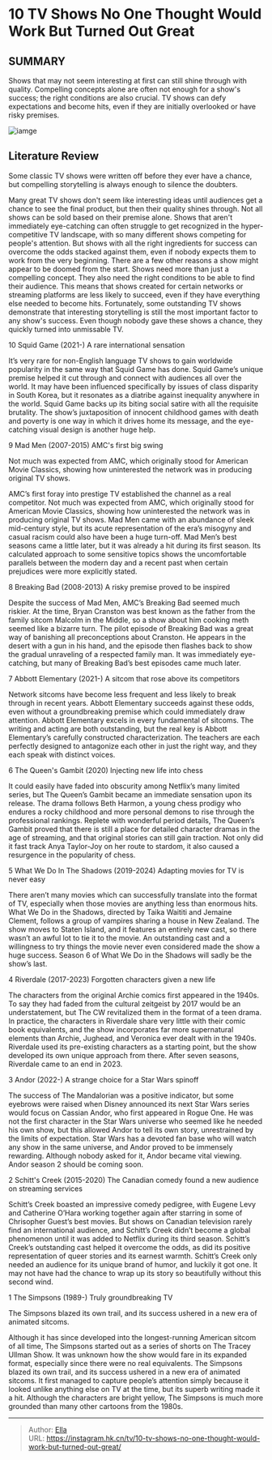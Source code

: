 # 10 TV Shows No One Thought Would Work But Turned Out Great


## SUMMARY 


 Shows that may not seem interesting at first can still shine through with quality. 
 Compelling concepts alone are often not enough for a show&#39;s success; the right conditions are also crucial. 
 TV shows can defy expectations and become hits, even if they are initially overlooked or have risky premises. 

![iamge](https://static1.srcdn.com/wordpress/wp-content/uploads/2023/01/cassian_on_the_prison_floor_in_andor.jpg)

## Literature Review
Some classic TV shows were written off before they ever have a chance, but compelling storytelling is always enough to silence the doubters.




Many great TV shows don&#39;t seem like interesting ideas until audiences get a chance to see the final product, but then their quality shines through. Not all shows can be sold based on their premise alone. Shows that aren&#39;t immediately eye-catching can often struggle to get recognized in the hyper-competitive TV landscape, with so many different shows competing for people&#39;s attention. But shows with all the right ingredients for success can overcome the odds stacked against them, even if nobody expects them to work from the very beginning.
There are a few other reasons a show might appear to be doomed from the start. Shows need more than just a compelling concept. They also need the right conditions to be able to find their audience. This means that shows created for certain networks or streaming platforms are less likely to succeed, even if they have everything else needed to become hits. Fortunately, some outstanding TV shows demonstrate that interesting storytelling is still the most important factor to any show&#39;s success. Even though nobody gave these shows a chance, they quickly turned into unmissable TV.









 








 10  Squid Game (2021-) 
A rare international sensation


 







It’s very rare for non-English language TV shows to gain worldwide popularity in the same way that Squid Game has done. Squid Game’s unique premise helped it cut through and connect with audiences all over the world. It may have been influenced specifically by issues of class disparity in South Korea, but it resonates as a diatribe against inequality anywhere in the world. Squid Game backs up its biting social satire with all the requisite brutality. The show’s juxtaposition of innocent childhood games with death and poverty is one way in which it drives home its message, and the eye-catching visual design is another huge help.





 9  Mad Men (2007-2015) 
AMC&#39;s first big swing
        

Not much was expected from AMC, which originally stood for American Movie Classics, showing how uninterested the network was in producing original TV shows. 

AMC’s first foray into prestige TV established the channel as a real competitor. Not much was expected from AMC, which originally stood for American Movie Classics, showing how uninterested the network was in producing original TV shows. Mad Men came with an abundance of sleek mid-century style, but its acute representation of the era’s misogyny and casual racism could also have been a huge turn-off. Mad Men’s best seasons came a little later, but it was already a hit during its first season. Its calculated approach to some sensitive topics shows the uncomfortable parallels between the modern day and a recent past when certain prejudices were more explicitly stated.





 8  Breaking Bad (2008-2013) 
A risky premise proved to be inspired
        

Despite the success of Mad Men, AMC’s Breaking Bad seemed much riskier. At the time, Bryan Cranston was best known as the father from the family sitcom Malcolm in the Middle, so a show about him cooking meth seemed like a bizarre turn. The pilot episode of Breaking Bad was a great way of banishing all preconceptions about Cranston. He appears in the desert with a gun in his hand, and the episode then flashes back to show the gradual unraveling of a respected family man. It was immediately eye-catching, but many of Breaking Bad’s best episodes came much later.





 7  Abbott Elementary (2021-) 
A sitcom that rose above its competitors
        

Network sitcoms have become less frequent and less likely to break through in recent years. Abbott Elementary succeeds against these odds, even without a groundbreaking premise which could immediately draw attention. Abbott Elementary excels in every fundamental of sitcoms. The writing and acting are both outstanding, but the real key is Abbott Elementary’s carefully constructed characterization. The teachers are each perfectly designed to antagonize each other in just the right way, and they each speak with distinct voices.





 6  The Queen&#39;s Gambit (2020) 
Injecting new life into chess
        

It could easily have faded into obscurity among Netflix’s many limited series, but The Queen’s Gambit became an immediate sensation upon its release. The drama follows Beth Harmon, a young chess prodigy who endures a rocky childhood and more personal demons to rise through the professional rankings. Replete with wonderful period details, The Queen’s Gambit proved that there is still a place for detailed character dramas in the age of streaming, and that original stories can still gain traction. Not only did it fast track Anya Taylor-Joy on her route to stardom, it also caused a resurgence in the popularity of chess.





 5  What We Do In The Shadows (2019-2024) 
Adapting movies for TV is never easy
        

There aren’t many movies which can successfully translate into the format of TV, especially when those movies are anything less than enormous hits. What We Do in the Shadows, directed by Taika Waititi and Jemaine Clement, follows a group of vampires sharing a house in New Zealand. The show moves to Staten Island, and it features an entirely new cast, so there wasn’t an awful lot to tie it to the movie. An outstanding cast and a willingness to try things the movie never even considered made the show a huge success. Season 6 of What We Do in the Shadows will sadly be the show’s last.





 4  Riverdale (2017-2023) 
Forgotten characters given a new life
        

The characters from the original Archie comics first appeared in the 1940s. To say they had faded from the cultural zeitgeist by 2017 would be an understatement, but The CW revitalized them in the format of a teen drama. In practice, the characters in Riverdale share very little with their comic book equivalents, and the show incorporates far more supernatural elements than Archie, Jughead, and Veronica ever dealt with in the 1940s. Riverdale used its pre-existing characters as a starting point, but the show developed its own unique approach from there. After seven seasons, Riverdale came to an end in 2023.





 3  Andor (2022-) 
A strange choice for a Star Wars spinoff


 







The success of The Mandalorian was a positive indicator, but some eyebrows were raised when Disney announced its next Star Wars series would focus on Cassian Andor, who first appeared in Rogue One. He was not the first character in the Star Wars universe who seemed like he needed his own show, but this allowed Andor to tell its own story, unrestrained by the limits of expectation. Star Wars has a devoted fan base who will watch any show in the same universe, and Andor proved to be immensely rewarding. Although nobody asked for it, Andor became vital viewing. Andor season 2 should be coming soon.





 2  Schitt&#39;s Creek (2015-2020) 
The Canadian comedy found a new audience on streaming services
        

Schitt’s Creek boasted an impressive comedy pedigree, with Eugene Levy and Catherine O’Hara working together again after starring in some of Chrisopher Guest’s best movies. But shows on Canadian television rarely find an international audience, and Schitt’s Creek didn’t become a global phenomenon until it was added to Netflix during its third season. Schitt’s Creek’s outstanding cast helped it overcome the odds, as did its positive representation of queer stories and its earnest warmth. Schitt’s Creek only needed an audience for its unique brand of humor, and luckily it got one. It may not have had the chance to wrap up its story so beautifully without this second wind.





 1  The Simpsons (1989-) 
Truly groundbreaking TV


 







The Simpsons blazed its own trail, and its success ushered in a new era of animated sitcoms. 

Although it has since developed into the longest-running American sitcom of all time, The Simpsons started out as a series of shorts on The Tracey Ullman Show. It was unknown how the show would fare in its expanded format, especially since there were no real equivalents. The Simpsons blazed its own trail, and its success ushered in a new era of animated sitcoms. It first managed to capture people’s attention simply because it looked unlike anything else on TV at the time, but its superb writing made it a hit. Although the characters are bright yellow, The Simpsons is much more grounded than many other cartoons from the 1980s. 

---

> Author: [Ella](https://instagram.hk.cn/)  
> URL: https://instagram.hk.cn/tv/10-tv-shows-no-one-thought-would-work-but-turned-out-great/  

